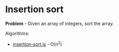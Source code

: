 # Insertion sort
**Problem** - Given an array of integers, sort the array.

Algorithms:
- [insertion-sort.js](./insertion-sort.js) - O(n<sup>2</sup>)
